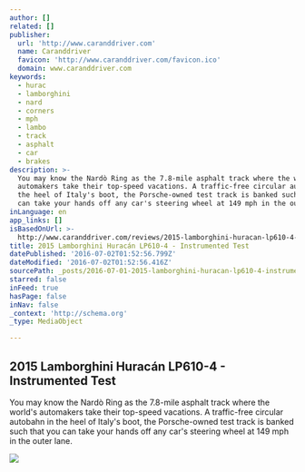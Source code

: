 ```yaml
---
author: []
related: []
publisher:
  url: 'http://www.caranddriver.com'
  name: Caranddriver
  favicon: 'http://www.caranddriver.com/favicon.ico'
  domain: www.caranddriver.com
keywords:
  - hurac
  - lamborghini
  - nard
  - corners
  - mph
  - lambo
  - track
  - asphalt
  - car
  - brakes
description: >-
  You may know the Nardò Ring as the 7.8-mile asphalt track where the world's
  automakers take their top-speed vacations. A traffic-free circular autobahn in
  the heel of Italy's boot, the Porsche-owned test track is banked such that you
  can take your hands off any car's steering wheel at 149 mph in the outer lane.
inLanguage: en
app_links: []
isBasedOnUrl: >-
  http://www.caranddriver.com/reviews/2015-lamborghini-huracan-lp610-4-tested-review
title: 2015 Lamborghini Huracán LP610-4 - Instrumented Test
datePublished: '2016-07-02T01:52:56.799Z'
dateModified: '2016-07-02T01:52:56.416Z'
sourcePath: _posts/2016-07-01-2015-lamborghini-huracan-lp610-4-instrumented-test.md
starred: false
inFeed: true
hasPage: false
inNav: false
_context: 'http://schema.org'
_type: MediaObject

---
```

<article style=""><h1>2015 Lamborghini Huracán LP610-4 - Instrumented Test</h1><p>You may know the Nardò Ring as the 7.8-mile asphalt track where the world's automakers take their top-speed vacations. A traffic-free circular autobahn in the heel of Italy's boot, the Porsche-owned test track is banked such that you can take your hands off any car's steering wheel at 149 mph in the outer lane.</p><img src="http://media.caranddriver.com/images/14q3/612022/2015-lamborghini-huracan-lp610-4-tested-review-car-and-driver-photo-619719-s-450x274.jpg" /></article>